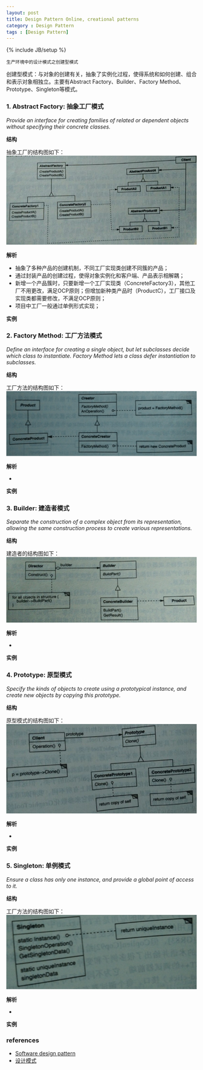 ```yaml
---
layout: post
title: Design Pattern Online, creational patterns
category : Design Pattern
tags : [Design Pattern]
---
```

{% include JB/setup %}


`生产环境中的设计模式之创建型模式`  

创建型模式：与对象的创建有关，抽象了实例化过程，使得系统和如何创建、组合和表示对象相独立。主要有Abstract Factory、Builder、Factory Method、Prototype、Singleton等模式。  


### 1. Abstract Factory: 抽象工厂模式
*Provide an interface for creating families of related or dependent objects without specifying their concrete classes.*  

**结构**  

抽象工厂的结构图如下：  
![Bloom Filter](https://github.com/gengmzh/gengmzh.github.com/raw/master/_includes/design_pattern/abstract_factory.jpg)  

**解析**  

+ 抽象了多种产品的创建机制，不同工厂实现类创建不同簇的产品；
+ 通过封装产品的创建过程，使得对象实例化和客户端、产品表示相解耦；
+ 新增一个产品簇时，只要新增一个工厂实现类（ConcreteFactory3），其他工厂不用更改，满足OCP原则；但增加新种类产品时（ProductC），工厂接口及实现类都需要修改，不满足OCP原则；
+ 项目中工厂一般通过单例形式实现；


**实例**  


### 2. Factory Method: 工厂方法模式
*Define an interface for creating a single object, but let subclasses decide which class to instantiate. Factory Method lets a class defer instantiation to subclasses.*  

**结构**  

工厂方法的结构图如下：  
![Bloom Filter](https://github.com/gengmzh/gengmzh.github.com/raw/master/_includes/design_pattern/factory_method.png)  

**解析**  

+ 


**实例**  


### 3. Builder: 建造者模式
*Separate the construction of a complex object from its representation, allowing the same construction process to create various representations.*  

**结构**  

建造者的结构图如下：  
![Bloom Filter](https://github.com/gengmzh/gengmzh.github.com/raw/master/_includes/design_pattern/builder.png)  

**解析**  

+ 


**实例**  


### 4. Prototype: 原型模式
*Specify the kinds of objects to create using a prototypical instance, and create new objects by copying this prototype.*  

**结构**  

原型模式的结构图如下：  
![Bloom Filter](https://github.com/gengmzh/gengmzh.github.com/raw/master/_includes/design_pattern/prototype.jpg)  

**解析**  

+ 


**实例**  


### 5. Singleton: 单例模式
*Ensure a class has only one instance, and provide a global point of access to it.*  

**结构**  

工厂方法的结构图如下：  
![Bloom Filter](https://github.com/gengmzh/gengmzh.github.com/raw/master/_includes/design_pattern/singleton.png)  

**解析**  

+ 


**实例**  




### references

+ [Software design pattern](http://en.wikipedia.org/wiki/Software_design_pattern)
+ [设计模式](http://baike.baidu.com/view/66964.htm)

